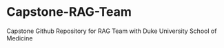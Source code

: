 # Capstone-RAG-Team
Capstone Github Repository for RAG Team with Duke University School of Medicine
